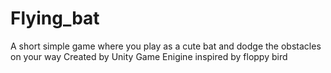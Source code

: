 # Flying_bat
A short simple game where you play as a cute bat and dodge the obstacles on your way
Created by Unity Game Enigine
inspired by floppy bird

